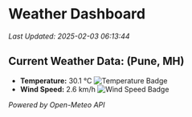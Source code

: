 
# Weather Dashboard

_Last Updated: 2025-02-03 06:13:44_

## Current Weather Data: (Pune, MH)
- **Temperature:** 30.1 °C ![Temperature Badge](https://img.shields.io/badge/Temperature-High%20Temp-orange)
- **Wind Speed:** 2.6 km/h ![Wind Speed Badge](https://img.shields.io/badge/Wind%20Speed-Low%20Wind-blue)

*Powered by Open-Meteo API*
